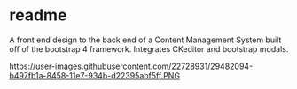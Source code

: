 # readme
A front end design to the back end of a Content Management System built off of the bootstrap 4 framework. Integrates CKeditor and bootstrap modals.

https://user-images.githubusercontent.com/22728931/29482094-b497fb1a-8458-11e7-934b-d22395abf5ff.PNG
